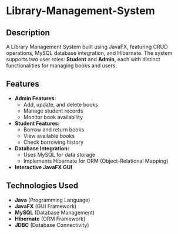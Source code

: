 # Library-Management-System

## Description
A Library Management System built using JavaFX, featuring CRUD operations, MySQL database integration, and Hibernate. The system supports two user roles: **Student** and **Admin**, each with distinct functionalities for managing books and users.

## Features
- **Admin Features:**
  - Add, update, and delete books
  - Manage student records
  - Monitor book availability
- **Student Features:**
  - Borrow and return books
  - View available books
  - Check borrowing history
- **Database Integration:**
  - Uses MySQL for data storage
  - Implements Hibernate for ORM (Object-Relational Mapping)
- **Interactive JavaFX GUI**

## Technologies Used
- **Java** (Programming Language)
- **JavaFX** (GUI Framework)
- **MySQL** (Database Management)
- **Hibernate** (ORM Framework)
- **JDBC** (Database Connectivity)
